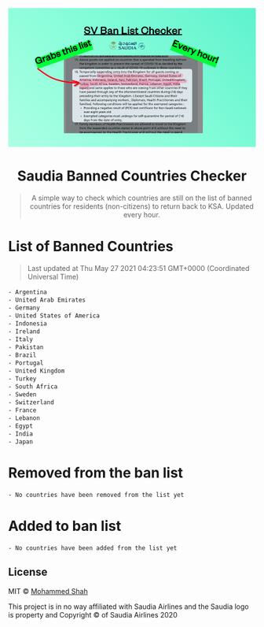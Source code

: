 
<div align="center">
<img src="https://raw.githubusercontent.com/smashah/saudia-banned-country-list-checker/master/assets/bg.png"/>

# Saudia Banned Countries Checker

> A simple way to check which countries are still on the list of banned countries for residents (non-citizens) to return back to KSA.
> Updated every hour.

</div>


# List of Banned Countries
> Last updated at Thu May 27 2021 04:23:51 GMT+0000 (Coordinated Universal Time)

    - Argentina
	- United Arab Emirates
	- Germany
	- United States of America
	- Indonesia
	- Ireland
	- Italy
	- Pakistan
	- Brazil
	- Portugal
	- United Kingdom
	- Turkey
	- South Africa
	- Sweden
	- Switzerland
	- France
	- Lebanon
	- Egypt
	- India
	- Japan

# Removed from the ban list

    - No countries have been removed from the list yet

# Added to ban list

    - No countries have been added from the list yet


## License

MIT © [Mohammed Shah](https://github.com/smashah)

This project is in no way affiliated with Saudia Airlines and the Saudia logo is property and Copyright © of Saudia Airlines 2020 
    